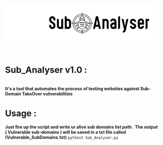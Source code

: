 ![](Sub_images/sub_logo.jpg)  <br>
<br>

# Sub_Analyser v1.0 :

<br><b>It's a tool that automates the process of testing websites against Sub-Domain TakeOver vulnerabilities</b>
<br>

# Usage :
<b>Just fire up the script and write ur alive sub domains list path . The output ( Vulnerable sub-domains ) will be saved in a txt file called (Vulnerable_SubDomains.txt)</b>
<code>python3 Sub_Analyser.py</code>
